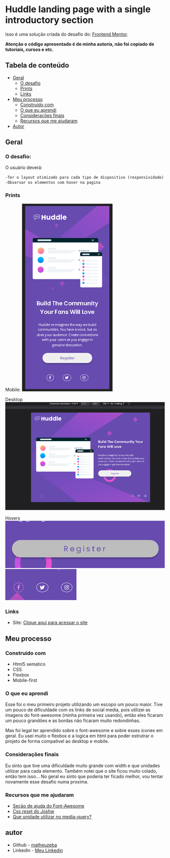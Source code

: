# Huddle landing page with a single introductory section

Isso é uma solução criada do desafio do: [Frontend Mentor](https://www.frontendmentor.io/challenges/huddle-landing-page-with-a-single-introductory-section-B_2Wvxgi0). 

**Atenção o código apresentado é de minha autoria, não foi copiado de tutoriais, cursos e etc.**
## Tabela de conteúdo

- [Geral](#geral)
  - [O desafio](#o-desafio)
  - [Prints](#prints)
  - [Links](#links)
- [Meu processo](#meu-processo)
  - [Construido com](#Construido-com)
  - [O que eu aprendi](#o-que-eu-aprendi)
  - [Considerações finais](#Considerações-finais)
  - [Recursos que me ajudaram](#Recursos-que-me-ajudaram)
- [Autor](#autor)

## Geral

### O desafio:

O usuário deverá:

    -Ter o layout otimizado para cada tipo de dispositivo (responsividade)
    -Observar os elementos com hover na pagina

### Prints

Mobile:
![](prints/mobile.png)

Desktop
![](prints/desktop.png)

Hovers
![](prints/button-hover.png)
![](prints/social-hover.png)

### Links

- Site: [Clique aqui para acessar o site](https://matheuzeba.github.io/Huddle-landing-page-with-a-single-introductory-section/)

## Meu processo

### Construido com

- Html5 sematico
- CSS
- Flexbox
- Mobile-first 

### O que eu aprendi

Esse foi o meu primeiro projeto utilizando um escopo um pouco maior.
Tive um pouco de dificuldade com os links de social media, pois utilizei as imagens do font-awesome (minha primeira vez usando), então eles ficaram um pouco grandões e as bordas não ficaram muito redondinhas.

Mas foi legal ter aprendido sobre o font-awesome e sobre esses icones em geral. 
Eu usei muito o flexbox e a logica em html para poder estrutrar o projeto de forma compativel ao desktop e mobile.

### Considerações finais

Eu sinto que tive uma dificuldade muito grande com width e que unidades utilizar para cada elemento.
Também notei que o site ficou muito colado, então tem isso...
No geral eu sinto que poderia ter ficado melhor, vou tentar novamente esse desafio numa proxima.

### Recursos que me ajudaram

- [Seção de ajuda do Font-Awesome](https://fontawesome.com/support)
- [Css reset do Joshw](https://www.joshwcomeau.com/css/custom-css-reset/)
- [Que unidade utilizar no media-query?](https://zellwk.com/blog/media-query-units/)

## autor

- Github - [matheuzeba](https://github.com/matheuzeba)
- Linkedin - [Meu Linkedin](https://www.linkedin.com/in/matheus-tavares-viana/?lipi=urn%3Ali%3Apage%3Ad_flagship3_profile_view_base_contact_details%3B3vUQkfjeQFmmKSAvffOo%2Fg%3D%3D)

